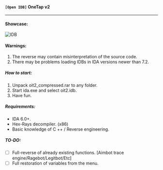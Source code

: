 #### ``` [Open IDB] ``` OneTap v2
___

#### Showcase:

![IDB](https://i.imgur.com/TYWdt4Y.jpg)

#### Warnings:

1. The reverse may contain misinterpretation of the source code.
2. There may be problems loading IDBs in IDA versions newer than 7.2.

####
####
##### How to start:
 
  1. Unpack oit2_compressed.rar to any folder.
  2. Start ida.exe and select oit2.idb.
  3. Have fun.

####
##### Requirements:
 - IDA 6.0+.
 - Hex-Rays decompiler. (x86)
 - Basic knowledge of C ++ / Reverse engineering.

####
##### TO-DO:
 - [ ] Full-reverse of already existing functions. [Aimbot trace engine/Ragebot/Legitbot/Etc]
 - [ ] Full restoration of variables from the menu.